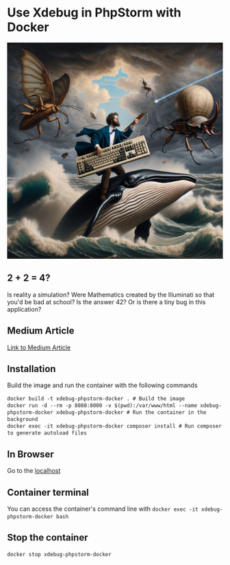 # Use Xdebug in PhpStorm with Docker

![Developer Riding a Whale and shooting lasers from an old-school](./assets/images/Designer_Xdebug_Article_Illustration.jpeg)

## 2 + 2 = 4?

Is reality a simulation?
Were Mathematics created by the Illuminati so that you'd be bad at school?
Is the answer 42?
Or is there a tiny bug in this application?

## Medium Article

[Link to Medium Article](https://medium.com/@arthur.gorden_83247/xdebug-configuration-phpstorm-docker-desktop-817da3005556)

## Installation

Build the image and run the container with the following commands

```shell
docker build -t xdebug-phpstorm-docker . # Build the image
docker run -d --rm -p 8080:8000 -v $(pwd):/var/www/html --name xdebug-phpstorm-docker xdebug-phpstorm-docker # Run the container in the background
docker exec -it xdebug-phpstorm-docker composer install # Run composer to generate autoload files
```

## In Browser

Go to the [localhost](http://localhost:8080/)

## Container terminal

You can access the container's command line with `docker exec -it xdebug-phpstorm-docker bash`

## Stop the container

```shell
docker stop xdebug-phpstorm-docker
```
